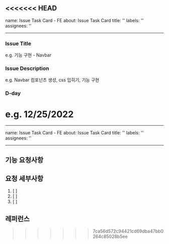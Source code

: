 <<<<<<< HEAD
---
name: Issue Task Card - FE
about: Issue Task Card
title: ''
labels: ''
assignees: ''

---

### Issue Title
e.g. 기능 구현 - Navbar

### Issue Description
e.g. Navbar 컴포넌츠 생성, css 입히기, 기능 구현

### D-day
e.g. 12/25/2022
=======
---
name: Issue Task Card - FE
about: Issue Task Card
title: ''
labels: ''
assignees: ''

---

## 기능 요청사항



## 요청 세부사항

1. [ ] 
2. [ ] 
3. [ ] 

## 레퍼런스
>>>>>>> 7ca56d572c94421cd69dba47bb0264c85028b5ee
